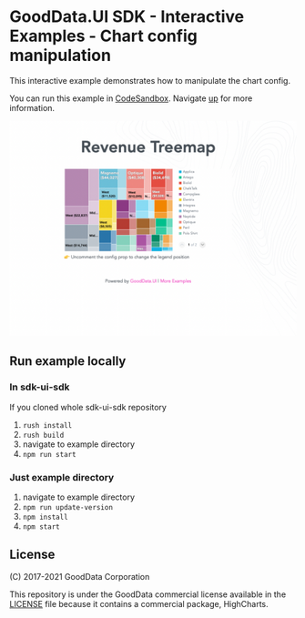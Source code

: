 # GoodData.UI SDK - Interactive Examples - Chart config manipulation

This interactive example demonstrates how to manipulate the chart config.

You can run this example in [CodeSandbox](https://codesandbox.io/p/sandbox/github/ivanmjartan/gooddata-ui-sdk/tree/IMJ-RAIL-5122-test2/examples/sdk-interactive-examples/examples/example-chartconfig?file=/src/example/Example.tsx). Navigate [up](../../) for more information.

[![Chart config manipulation](./.example/preview.png)](https://codesandbox.io/p/sandbox/github/ivanmjartan/gooddata-ui-sdk/tree/IMJ-RAIL-5122-test2/examples/sdk-interactive-examples/examples/example-chartconfig?file=/src/example/Example.tsx)

## Run example locally

### In sdk-ui-sdk 
If you cloned whole sdk-ui-sdk repository

1) ```rush install```
2) ```rush build```
3) navigate to example directory
4) ```npm run start``` 

### Just example directory

1) navigate to example directory
2) ```npm run update-version```
3) ```npm install```
4) ```npm start```

## License

(C) 2017-2021 GoodData Corporation

This repository is under the GoodData commercial license available in the [LICENSE](LICENSE) file because it contains a commercial package, HighCharts.